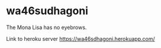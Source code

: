 # wa46sudhagoni

The Mona Lisa has no eyebrows.

Link to heroku server https://wa46sdhagoni.herokuapp.com/